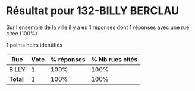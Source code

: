 # Résultat pour 132-BILLY BERCLAU

Sur l'ensemble de la ville il y a eu 1 réponses dont 1 réponses avec une rue citée (100%)

1 points noirs identifiés

| Rue | Vote | % réponses | % Nb rues cités|
|-----|------|------------|----------------|
| BILLY | 1 | 100% | 100%|
| **Total** | 1 | 100% | 100%|
